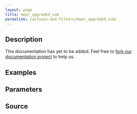 ```yaml
---
layout: page
title: mepr_upgraded_sub
permalink: /actions-and-filters/mepr_upgraded_sub/
---
```


## Description

This documentation has yet to be added. Feel free to [fork our documentation project](https://github.com/caseproof/memberpress-docs) to help us.

## Examples


## Parameters


## Source

